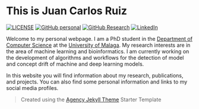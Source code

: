 # This is Juan Carlos Ruiz
[![LICENSE](https://img.shields.io/badge/license-MIT-blue.svg)](https://github.com/juancaruru/juancaruru.github.io/blob/master/LICENSE)
[![GitHub personal](https://img.shields.io/badge/GitHub-100000?style=flat-square&logo=github&logoColor=white)](https://github.com/juancaruru)
[![GitHub Research](https://img.shields.io/badge/GitHub-100000?style=flat-square&logo=github&logoColor=white)](https://github.com/JCRuiz15)
[![LinkedIn](https://img.shields.io/badge/LinkedIn-0077B5?style=flat-square&logo=linkedin&logoColor=white)](https://www.linkedin.com/in/juanca-ruiz/)

Welcome to my personal webpage. I am a PhD student in the [Department of Computer Science](https://www.uma.es/departamentos/info/4608/departamento-lenguajes-y-ciencias-de-la-computacion/) at the [University of Malaga](https://www.uma.es/). My research interests are in the area of machine learning and bioinformatics. I am currently working on the development of algorithms and workflows for the detection of model and concept drift of machine and deep learning models.

In this website you will find information about my research, publications, and projects. You can also find some personal information and links to my social media profiles.

> Created using the [Agency Jekyll Theme](https://github.com/raviriley/agency-jekyll-theme) Starter Template
